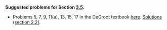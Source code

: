 **Suggested problems for Section [3.5](https://mml.johnmyersmath.com/stats-book/chapters/rules-of-prob.html#independence).**

* Problems 5, 7, 9, 11(a), 13, 15, 17 in the DeGroot textbook [here](https://drive.google.com/file/d/1RL3QZXAfPtxCSWuHncOUs7NSZ5vlojiZ/view?usp=drive_link). [Solutions (section 2.2)](https://drive.google.com/file/d/1RM4yuDCmv1XM9QtBtEcTyIZOm8iZVyQv/view?usp=drive_link).